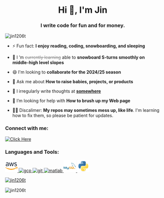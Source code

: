 <h1 align="center">Hi 👋, I'm Jin</h1>
<h3 align="center">I write code for fun and for money.</h3>

<p align="left"> <img src="https://komarev.com/ghpvc/?username=jin1206t&label=Profile%20views&color=0e75b6&style=flat" alt="jin1206t" /> </p>

- ⚡ Fun fact: **I enjoy reading, coding, snowboarding, and sleeping**
  
- 🌱 I ’m <span style="color: gray;">~~currently learning~~</span> able to **snowboard S-turns smoothly on middle-high level slopes**

- 😄 I'm looking to **collaborate for the 2024/25 season**

- 💬 Ask me about **How to raise babies, projects, or products**

- 📝 I irregularly write thoughts at **[somewhere](https://jin1206t.github.io/)**

- 🤝 I’m looking for help with **How to brush up my Web page**

- 👨‍💻 Discalimer: **My repos may sometimes mess up, like life**. 
I'm learning how to fix them, so please be patient for updates.


<h3 align="left">Connect with me:</h3>
<p align="left">
<a href="https://jin1206t.github.io/" target="blank">
  <img src="link-to-your-icon-image" alt="Click Here" width="32" height="32">
</a>
</p>


<h3 align="left">Languages and Tools:</h3>
<p align="left"> <a href="https://aws.amazon.com" target="_blank" rel="noreferrer"> <img src="https://raw.githubusercontent.com/devicons/devicon/master/icons/amazonwebservices/amazonwebservices-original-wordmark.svg" alt="aws" width="40" height="40"/> </a> <a href="https://cloud.google.com" target="_blank" rel="noreferrer"> <img src="https://www.vectorlogo.zone/logos/google_cloud/google_cloud-icon.svg" alt="gcp" width="40" height="40"/> </a> <a href="https://git-scm.com/" target="_blank" rel="noreferrer"> <img src="https://www.vectorlogo.zone/logos/git-scm/git-scm-icon.svg" alt="git" width="40" height="40"/> </a> <a href="https://www.mathworks.com/" target="_blank" rel="noreferrer"> <img src="https://upload.wikimedia.org/wikipedia/commons/2/21/Matlab_Logo.png" alt="matlab" width="40" height="40"/> </a> <a href="https://www.mysql.com/" target="_blank" rel="noreferrer"> <img src="https://raw.githubusercontent.com/devicons/devicon/master/icons/mysql/mysql-original-wordmark.svg" alt="mysql" width="40" height="40"/> </a> <a href="https://www.python.org" target="_blank" rel="noreferrer"> <img src="https://raw.githubusercontent.com/devicons/devicon/master/icons/python/python-original.svg" alt="python" width="40" height="40"/> </a> </p>

<p align="left"> <a href="https://github.com/ryo-ma/github-profile-trophy"><img src="https://github-profile-trophy.vercel.app/?username=jin1206t" alt="jin1206t" /></a> </p>

<p><img align="center" src="https://github-readme-streak-stats.herokuapp.com/?user=jin1206t&" alt="jin1206t" /></p>
